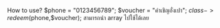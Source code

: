 How to use?
$phone = "0123456789";
$voucher = "คำเชิญอั๋งเปา";
$class->redeem($phone,$voucher);
สามารถนำ array ไปใช้ได้เลย
